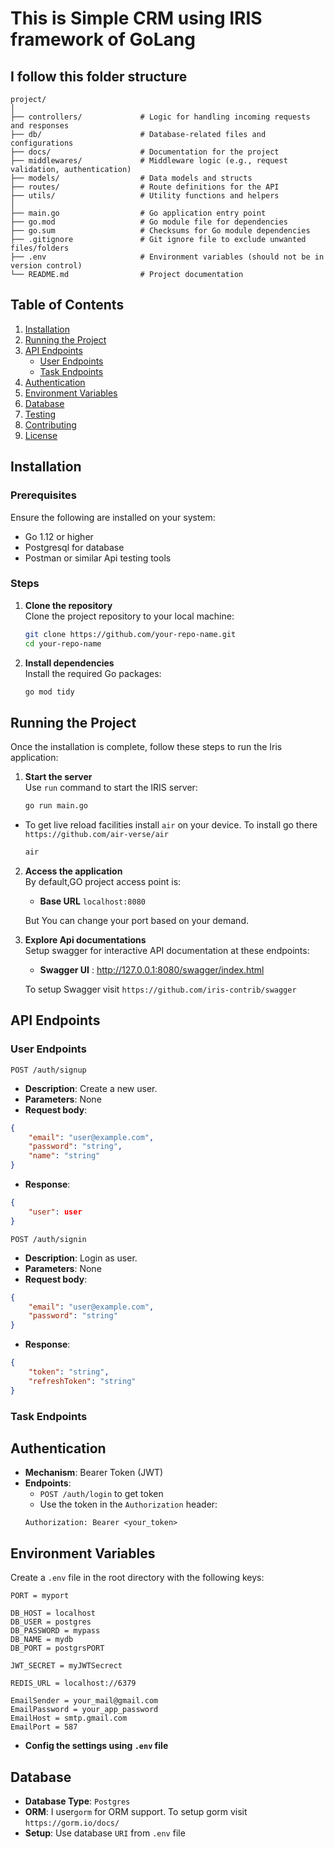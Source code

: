 # This is Simple CRM using IRIS framework of GoLang

## I follow this folder structure

```paintext
project/
│
├── controllers/             # Logic for handling incoming requests and responses
├── db/                      # Database-related files and configurations
├── docs/                    # Documentation for the project
├── middlewares/             # Middleware logic (e.g., request validation, authentication)
├── models/                  # Data models and structs
├── routes/                  # Route definitions for the API
├── utils/                   # Utility functions and helpers
│
├── main.go                  # Go application entry point
├── go.mod                   # Go module file for dependencies
├── go.sum                   # Checksums for Go module dependencies
├── .gitignore               # Git ignore file to exclude unwanted files/folders
├── .env                     # Environment variables (should not be in version control)
└── README.md                # Project documentation
```

## Table of Contents

1. [Installation](#installation)  
2. [Running the Project](#running-the-project)  
3. [API Endpoints](#api-endpoints)  
   - [User Endpoints](#user-endpoints)  
   - [Task Endpoints](#task-endpoints)  
4. [Authentication](#authentication)  
5. [Environment Variables](#environment-variables)  
6. [Database](#database)  
7. [Testing](#testing)  
8. [Contributing](#contributing)  
9. [License](#license)

## Installation

### Prerequisites

Ensure the following are installed on your system:

- Go 1.12 or higher
- Postgresql for database
- Postman or similar Api testing tools

### Steps

1. **Clone the repository**  
   Clone the project repository to your local machine:
   ```bash
   git clone https://github.com/your-repo-name.git
   cd your-repo-name
   ```

2. **Install dependencies**  
    Install the required Go packages:
    ```bash
    go mod tidy
    ```

## Running the Project

Once the installation is complete, follow these steps to run the Iris application:

1. **Start the server**  
   Use `run` command to start the IRIS server:
   ```bash
   go run main.go
   ```

- To get live reload facilities install `air` on your device. To install go there `https://github.com/air-verse/air`
    ```bash
    air
    ```


2. **Access the application**  
    By default,GO project access point is:
    - **Base URL** `localhost:8080`

    But You can change your port based on your demand.

3. **Explore Api documentations**  
    Setup swagger for interactive API documentation at these endpoints:
    - **Swagger UI** : http://127.0.0.1:8080/swagger/index.html
    
    To setup Swagger visit `https://github.com/iris-contrib/swagger`


## API Endpoints
### User Endpoints

`POST /auth/signup`
- **Description**: Create a new user.
- **Parameters**: None
- **Request body**:
```json
{
    "email": "user@example.com",
    "password": "string",
    "name": "string"
}
```
- **Response**:
```json
{
    "user": user 
}
```

`POST /auth/signin`
- **Description**: Login as user.
- **Parameters**: None
- **Request body**:
```json
{
    "email": "user@example.com",
    "password": "string"
}
```
- **Response**:
```json
{
    "token": "string",
    "refreshToken": "string"
}
```

### Task Endpoints




## Authentication

- **Mechanism**: Bearer Token (JWT)
- **Endpoints**:
    - `POST /auth/login` to get token
    - Use the token in the `Authorization` header:
    ```
    Authorization: Bearer <your_token>
    ```

## Environment Variables
Create a `.env` file in the root directory with the following keys:
```.env
PORT = myport

DB_HOST = localhost
DB_USER = postgres
DB_PASSWORD = mypass
DB_NAME = mydb
DB_PORT = postgrsPORT

JWT_SECRET = myJWTSecrect

REDIS_URL = localhost://6379

EmailSender = your_mail@gmail.com
EmailPassword = your_app_password
EmailHost = smtp.gmail.com
EmailPort = 587

```

- **Config the settings using `.env` file**

## Database
- **Database Type**: `Postgres`
- **ORM**: I user`gorm` for ORM support. To setup gorm visit `https://gorm.io/docs/`
- **Setup**: Use database `URI` from `.env` file